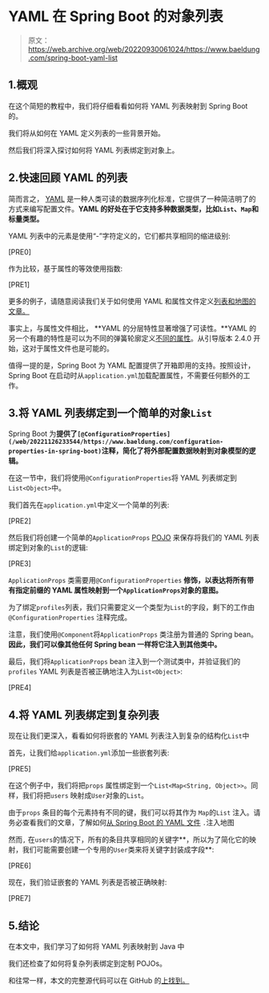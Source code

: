 # YAML 在 Spring Boot 的对象列表

> 原文：<https://web.archive.org/web/20220930061024/https://www.baeldung.com/spring-boot-yaml-list>

## 1.概观

在这个简短的教程中，我们将仔细看看如何将 YAML 列表映射到 Spring Boot 的。

我们将从如何在 YAML 定义列表的一些背景开始。

然后我们将深入探讨如何将 YAML 列表绑定到对象上。

## 2.快速回顾 YAML 的列表

简而言之， [YAML](https://web.archive.org/web/20221126233544/https://yaml.org/spec/1.2/spec.html) 是一种人类可读的数据序列化标准，它提供了一种简洁明了的方式来编写配置文件。**YAML 的好处在于它支持多种数据类型，比如`List`、`Map`和标量类型。**

YAML 列表中的元素是使用“-”字符定义的，它们都共享相同的缩进级别:

[PRE0]

作为比较，基于属性的等效使用指数:

[PRE1]

更多的例子，请随意阅读我们关于如何使用 YAML 和属性文件定义[列表和地图的文章。](/web/20221126233544/https://www.baeldung.com/spring-yaml-vs-properties#lists-and-maps)

事实上，与属性文件相比， **YAML 的分层特性显著增强了可读性。**YAML 的另一个有趣的特性是可以为不同的弹簧轮廓定义[不同的属性](/web/20221126233544/https://www.baeldung.com/spring-yaml#spring-yaml-file)。从引导版本 2.4.0 开始，这对于属性文件也是可能的。

值得一提的是，Spring Boot 为 YAML 配置提供了开箱即用的支持。按照设计，Spring Boot 在启动时从`application.yml`加载配置属性，不需要任何额外的工作。

## 3.将 YAML 列表绑定到一个简单的对象`List`

Spring Boot 为**提供了`[@ConfigurationProperties](/web/20221126233544/https://www.baeldung.com/configuration-properties-in-spring-boot)`注释，简化了将外部配置数据映射到对象模型的逻辑。**

在这一节中，我们将使用`@ConfigurationProperties`将 YAML 列表绑定到`List<Object>`中。

我们首先在`application.yml`中定义一个简单的列表:

[PRE2]

然后我们将创建一个简单的`ApplicationProps` [POJO](/web/20221126233544/https://www.baeldung.com/java-pojo-class) 来保存将我们的 YAML 列表绑定到对象的`List`的逻辑:

[PRE3]

`ApplicationProps` 类需要用`@ConfigurationProperties` **修饰，以表达将所有带有指定前缀的 YAML 属性映射到一个`ApplicationProps`对象的意图。**

为了绑定`profiles`列表，我们只需要定义一个类型为`List`的字段，剩下的工作由`@ConfigurationProperties` 注释完成。

注意，我们使用`@Component`将`ApplicationProps` 类注册为普通的 Spring bean。**因此，我们可以像其他任何 Spring bean 一样将它注入到其他类中。**

最后，我们将`ApplicationProps` bean 注入到一个测试类中，并验证我们的`profiles` YAML 列表是否被正确地注入为`List<Object>`:

[PRE4]

## 4.将 YAML 列表绑定到复杂列表

现在让我们更深入，看看如何将嵌套的 YAML 列表注入到复杂的结构化`List`中

首先，让我们给`application.yml`添加一些嵌套列表:

[PRE5]

在这个例子中，我们将把`props` 属性绑定到一个`List<Map<String, Object>>`。同样，我们将把`users` 映射成`User`对象的`List`。

由于`props` 条目的每个元素持有不同的键，我们可以将其作为 `Map`的`List` 注入。请务必查看我们的文章，了解如何[从 Spring Boot 的 YAML 文件](/web/20221126233544/https://www.baeldung.com/spring-yaml-inject-map) `.`注入地图

然而`,` 在`users`的情况下，所有的条目共享相同的关键字**，所以为了简化它的映射，我们可能需要创建一个专用的`User`类来将关键字封装成字段**:

[PRE6]

现在，我们验证嵌套的 YAML 列表是否被正确映射:

[PRE7]

## 5.结论

在本文中，我们学习了如何将 YAML 列表映射到 Java 中

我们还检查了如何将复杂列表绑定到定制 POJOs。

和往常一样，本文的完整源代码可以在 GitHub 的[上找到。](https://web.archive.org/web/20221126233544/https://github.com/eugenp/tutorials/tree/master/spring-boot-modules/spring-boot-properties-2)